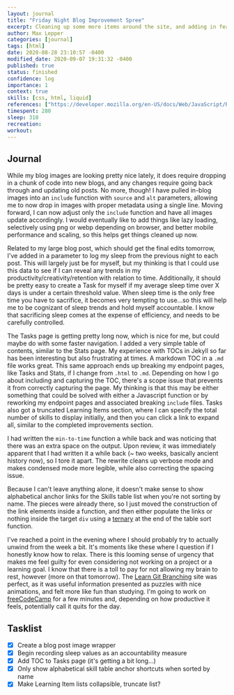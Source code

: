 ```yaml
---
layout: journal
title: "Friday Night Blog Improvement Spree"
excerpt: Cleaning up some more items around the site, and adding in features related to the upcoming large blog post.
author: Max Lepper
categories: [journal]
tags: [html]
date: 2020-08-28 23:10:57 -0400
modified_date: 2020-09-07 19:31:32 -0400
published: true
status: finished
confidence: log
importance: 1
context: true
skills: [css, html, liquid]
references: ["https://developer.mozilla.org/en-US/docs/Web/JavaScript/Reference/Operators/Conditional_Operator","https://learngitbranching.js.org/","https://www.freecodecamp.org/maxlepper","https://shopify.dev/docs/themes/liquid/reference/objects/for-loops","https://stackoverflow.com/questions/46672231/in-jekyll-how-to-show-posts-from-last-week"]
timespent: 280
sleep: 310
recreation:
workout:
---
```


## Journal

While my blog images are looking pretty nice lately, it does require dropping in a chunk of code into new blogs, and any changes require going back through and updating old posts. No more, though! I have pulled in-blog images into an `include` function with `source` and `alt` parameters, allowing me to now drop in images with proper metadata using a single line. Moving forward, I can now adjust only the `include` function and have all images update accordingly. I would eventually like to add things like lazy loading, selectively using png or webp depending on browser, and better mobile performance and scaling, so this helps get things cleaned up now.

Related to my large blog post, which should get the final edits tomorrow, I've added in a parameter to log my sleep from the previous night to each post. This will largely just be for myself, but my thinking is that I could use this data to see if I can reveal any trends in my productivity/creativity/retention with relation to time. Additionally, it should be pretty easy to create a Task for myself if my average sleep time over X days is under a certain threshold value. When sleep time is the only free time you have to sacrifice, it becomes very tempting to use...so this will help me to be cognizant of sleep trends and hold myself accountable. I know that sacrificing sleep comes at the expense of efficiency, and needs to be carefully controlled.

The Tasks page is getting pretty long now, which is nice for me, but could maybe do with some faster navigation. I added a very simple table of contents, similar to the Stats page. My experience with TOCs in Jekyll so far has been interesting but also frustrating at times. A markdown TOC in a `.md` file works great. This same approach ends up breaking my endpoint pages, like Tasks and Stats, if I change from `.html` to `.md`. Depending on how I go about including and capturing the TOC, there's a scope issue that prevents it from correctly capturing the page. My thinking is that this may be either something that could be solved with either a Javascript function or by reworking my endpoint pages and associated breaking `include` files. Tasks also got a truncated Learning Items section, where I can specify the total number of skills to display initially, and then you can click a link to expand all, similar to the completed improvements section.

I had written the `min-to-time` function a while back and was noticing that there was an extra space on the output. Upon review, it was immediately apparent that I had written it a while back (~ two weeks, basically ancient history now), so I tore it apart. The rewrite cleans up verbose mode and makes condensed mode more legible, while also correcting the spacing issue.

Because I can't leave anything alone, it doesn't make sense to show alphabetical anchor links for the Skills table list when you're not sorting by name. The pieces were already there, so I just moved the construction of the link elements inside a function, and then either populate the links or nothing inside the target `div` using a [ternary]({{page.references[0]}}) at the end of the table sort function.

I've reached a point in the evening where I should probably try to actually unwind from the week a bit. It's moments like these where I question if I honestly know how to relax. There is this looming sense of urgency that makes me feel guilty for even considering not working on a project or a learning goal. I know that there is a toll to pay for not allowing my brain to rest, however (more on that tomorrow). The [Learn Git Branching]({{page.references[1]}}) site was perfect, as it was useful information presented as puzzles with nice animations, and felt more like fun than studying. I'm going to work on [freeCodeCamp]({{page.references[2]}}) for a few minutes and, depending on how productive it feels, potentially call it quits for the day.

## Tasklist

- [x] Create a blog post image wrapper
- [x] Begin recording sleep values as an accountability measure
- [x] Add TOC to Tasks page (it's getting a bit long...)
- [x] Only show alphabetical skill table anchor shortcuts when sorted by name
- [x] Make Learning Item lists collapsible, truncate list?